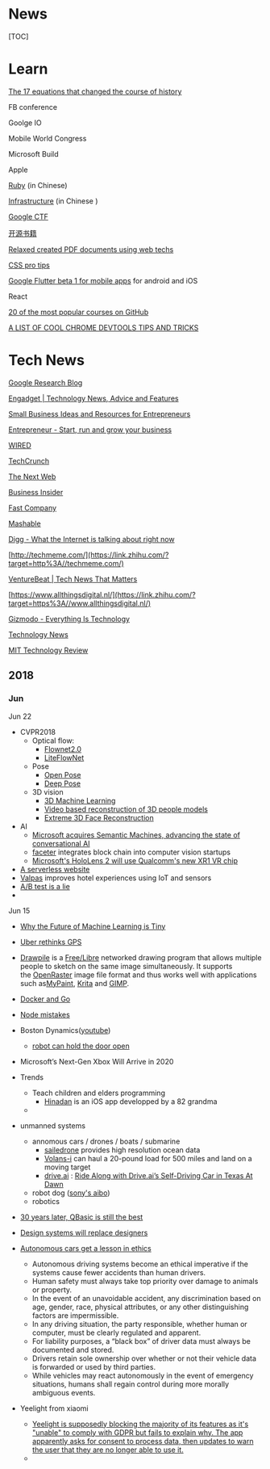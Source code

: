 # News

[TOC]

# Learn

[The 17 equations that changed the course of history](http://www.businessinsider.com/17-equations-that-changed-the-world-2014-3/?IR=T)

FB conference

Goolge IO

Mobile World Congress

Microsoft Build

Apple

[Ruby](https://github.com/liukun-lk/awesome-ruby-china) (in Chinese)

[Infrastructure](https://github.com/davideuler/architecture.of.internet-product) (in Chinese )

[Google CTF](https://github.com/google/google-ctf) 

[开源书籍](https://love2.io/)

[Relaxed created PDF documents using web techs](https://github.com/RelaxedJS/ReLaXed)

[CSS pro tips](https://github.com/AllThingsSmitty/css-protips)

[Google Flutter beta 1 for mobile apps](https://developers.googleblog.com/2018/02/announcing-flutter-beta-1.html) for android and iOS

React

[20 of the most popular courses on GitHub](https://education.github.community/t/20-of-the-most-popular-courses-on-github/27832)

[A LIST OF COOL CHROME DEVTOOLS TIPS AND TRICKS](https://flaviocopes.com/chrome-devtools-tips/#drag-and-drop-in-the-elements-panel)

# Tech News

[Google Research Blog](https://ai.googleblog.com/)

[Engadget | Technology News, Advice and Features](https://link.zhihu.com/?target=http%3A//www.engadget.com/)

[Small Business Ideas and Resources for Entrepreneurs](https://link.zhihu.com/?target=http%3A//www.inc.com/)

[Entrepreneur - Start, run and grow your business](https://www.entrepreneur.com/)

[WIRED](https://link.zhihu.com/?target=http%3A//www.wired.com/)

[TechCrunch](https://link.zhihu.com/?target=http%3A//techcrunch.com/)

[The Next Web](https://link.zhihu.com/?target=http%3A//thenextweb.com/)

[Business Insider](https://link.zhihu.com/?target=http%3A//www.businessinsider.com/)

[Fast Company](https://link.zhihu.com/?target=http%3A//www.fastcompany.com/)

[Mashable](https://link.zhihu.com/?target=http%3A//mashable.com/)

[Digg - What the Internet is talking about right now](https://link.zhihu.com/?target=http%3A//digg.com/)

[http://techmeme.com/](https://link.zhihu.com/?target=http%3A//techmeme.com/)

[VentureBeat | Tech News That Matters](https://link.zhihu.com/?target=http%3A//venturebeat.com/)

[https://www.allthingsdigital.nl/](https://link.zhihu.com/?target=https%3A//www.allthingsdigital.nl/)

[Gizmodo - Everything Is Technology](https://link.zhihu.com/?target=http%3A//gizmodo.com/)

[Technology News](https://link.zhihu.com/?target=http%3A//www.cnet.com/news/)

[MIT Technology Review](https://link.zhihu.com/?target=http%3A//www.technologyreview.com/)



## 2018

### Jun

Jun 22

+ CVPR2018
  + Optical flow: 
    + [Flownet2.0](https://github.com/lmb-freiburg/flownet2)
    + [LiteFlowNet](https://github.com/twhui/LiteFlowNet)
  + Pose
    + [Open Pose](https://github.com/CMU-Perceptual-Computing-Lab/openpose)
    + [Deep Pose](https://github.com/facebookresearch/DensePose)
  + 3D vision
    + [3D Machine Learning](https://github.com/timzhang642/3D-Machine-Learning)
    + [Video based reconstruction of 3D people models](https://github.com/thmoa/videoavatars)
    + [Extreme 3D Face Reconstruction](https://github.com/anhttran/extreme_3d_faces)
+ AI
  + [Microsoft acquires Semantic Machines, advancing the state of conversational AI](https://blogs.microsoft.com/blog/2018/05/20/microsoft-acquires-semantic-machines-advancing-the-state-of-conversational-ai/)
  + [faceter](https://tokensale.faceter.io/en/) integrates block chain into computer vision startups
  + [Microsoft's HoloLens 2 will use Qualcomm's new XR1 VR chip](https://www.engadget.com/2018/06/15/microsofts-hololens-2-will-use-qualcomms-new-xr1-vr-chip/)
+ [A serverless website](https://hackernoon.com/i-just-launched-a-serverless-website-in-15-minutes-8e399c827fef)
+ [Valpas](https://valpas.io/) improves hotel experiences using IoT and sensors
+ [A/B test is a lie](https://www.conversion-uplift.co.uk/why-are-most-ab-test-results-a-lie/)
+ 





Jun 15

+ [Why the Future of Machine Learning is Tiny](https://petewarden.com/2018/06/11/why-the-future-of-machine-learning-is-tiny/?utm_source=Benedict%27s+newsletter&utm_campaign=46fee441fc-Benedict%27s+Newsletter_COPY_01&utm_medium=email&utm_term=0_4999ca107f-46fee441fc-70503073)

+ [Uber rethinks GPS](https://eng.uber.com/rethinking-gps/)
+ [Drawpile](https://drawpile.net/about/) is a [Free/Libre](https://www.gnu.org/philosophy/free-sw.html) networked drawing program that allows multiple people to sketch on the same image simultaneously. It supports the [OpenRaster](http://www.freedesktop.org/wiki/Specifications/OpenRaster/) image file format and thus works well with applications such as[MyPaint](http://mypaint.org/), [Krita](https://krita.org/) and [GIMP](https://drawpile.net/about/GIMP).
+ [Docker and Go](https://www.slideshare.net/jpetazzo/docker-and-go-why-did-we-decide-to-write-docker-in-go/2-Outlinewhat_is_Dockerwhy_it_is)
+ [Node mistakes](http://tinyclouds.org/jsconf2018.pdf)
+ Boston Dynamics([youtube](https://www.youtube.com/channel/UC7vVhkEfw4nOGp8TyDk7RcQ))
  + [robot can hold the door open](https://www.engadget.com/2018/02/12/boston-dynamics-robots-can-hold-the-door-open/)
+ Microsoft’s Next-Gen Xbox Will Arrive in 2020
+ Trends
  + Teach children and elders programming
    + [Hinadan](https://itunes.apple.com/us/app/hinadan/id1199778491?mt=8) is an iOS app developped by a 82 grandma
  + 
+ unmanned systems
  + annomous cars / drones / boats / submarine 
    + [sailedrone](https://www.saildrone.com/) provides high resolution ocean data
    + [Volans-i](https://www.cnbc.com/2018/05/26/volans-i-drones-can-haul-cargo-for-500-miles-and-land-on-a-moving-ship.html) can haul a 20-pound load for 500 miles and land on a moving target
    + [drive.ai](https://www.drive.ai/) : [Ride Along with Drive.ai’s Self-Driving Car in Texas At Dawn](https://medium.com/@drive.ai/ride-along-with-drive-ais-self-driving-car-in-texas-at-dawn-5c3cdbc3e7e7)
  + robot dog ([sony's aibo](https://aibo.sony.jp/en/))
  + robotics
+ [30 years later, QBasic is still the best](http://www.nicolasbize.com/blog/30-years-later-qbasic-is-still-the-best/)
+ [Design systems will replace designers](https://www.designsystems.com/stories/will-design-systems-replace-designers/)
+ [Autonomous cars get a lesson in ethics](https://360.here.com/autonomous-cars-get-a-lesson-in-ethics)
  + Autonomous driving systems become an ethical imperative if the systems cause fewer accidents than human drivers.
  + Human safety must always take top priority over damage to animals or property.
  + In the event of an unavoidable accident, any discrimination based on age, gender, race, physical attributes, or any other distinguishing factors are impermissible.
  + In any driving situation, the party responsible, whether human or computer, must be clearly regulated and apparent.
  + For liability purposes, a “black box” of driver data must always be documented and stored.
  + Drivers retain sole ownership over whether or not their vehicle data is forwarded or used by third parties.
  + While vehicles may react autonomously in the event of emergency situations, humans shall regain control during more morally ambiguous events.
+ Yeelight from xiaomi
  + [Yeelight is supposedly blocking the majority of its features as it's "unable" to comply with GDPR but fails to explain why. The app apparently asks for consent to process data, then updates to warn the user that they are no longer able to use it.](https://gdprhallofshame.com/7-sorry-your-light-bulbs-and-gdpr-dont-work/)
  + 